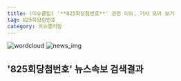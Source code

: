 ```yaml
---
title: (이슈클립) '**825회당첨번호**' 관련 이슈, 기사 모아 보기
tag: 825회당첨번호
category: 이슈클리핑
---
```

![wordcloud](https://s3.ap-northeast-2.amazonaws.com/lyrics101-wordcloud/2018-09-30-1538251518.png)
![news_img](https://user-images.githubusercontent.com/42597476/44507050-1206f400-a6e4-11e8-8d98-7ffbfebb353f.png)
## **'**825회당첨번호**'** 뉴스속보 검색결과

